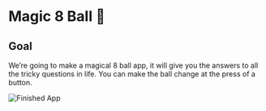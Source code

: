 
# Magic 8 Ball 🎱

## Goal

We’re going to make a magical 8 ball app, it will give you the answers to all the tricky questions in life. You can make the ball change at the press of a button. 

![Finished App](https://github.com/TadakaSuryaTeja/Magic8Ball/blob/master/Magic8Ball/app/src/main/res/drawable-v24/8-ball-flutter-gif.gif)
